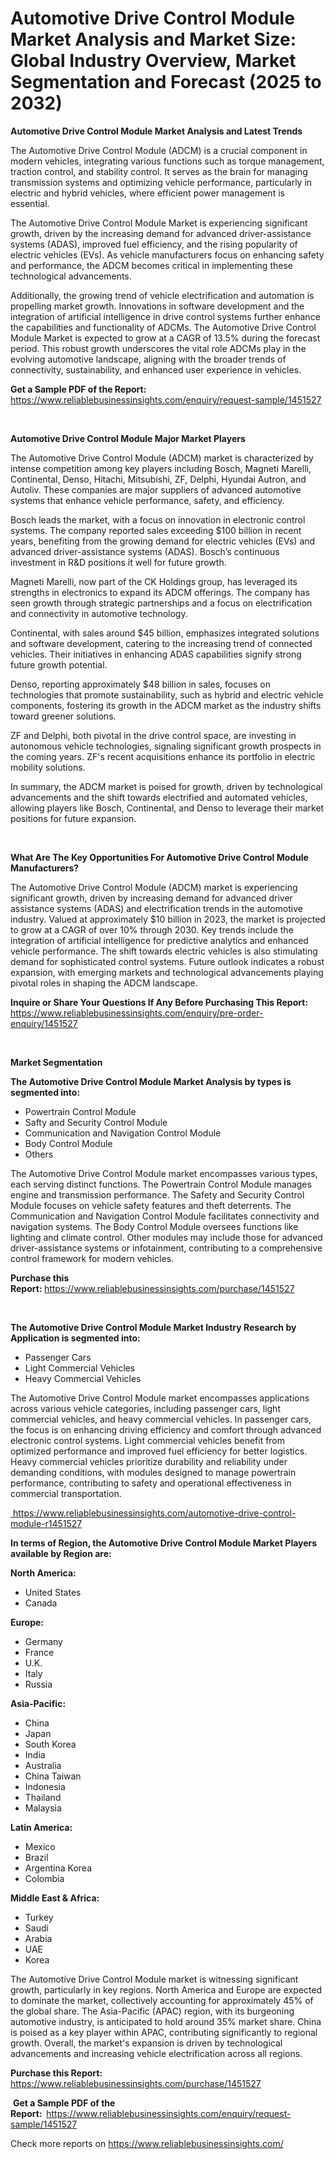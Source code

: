 <p><h1>Automotive Drive Control Module Market Analysis and Market Size: Global Industry Overview, Market Segmentation and Forecast (2025 to 2032)</h1></p><p><strong>Automotive Drive Control Module Market Analysis and Latest Trends</strong></p>
<p><p>The Automotive Drive Control Module (ADCM) is a crucial component in modern vehicles, integrating various functions such as torque management, traction control, and stability control. It serves as the brain for managing transmission systems and optimizing vehicle performance, particularly in electric and hybrid vehicles, where efficient power management is essential.</p><p>The Automotive Drive Control Module Market is experiencing significant growth, driven by the increasing demand for advanced driver-assistance systems (ADAS), improved fuel efficiency, and the rising popularity of electric vehicles (EVs). As vehicle manufacturers focus on enhancing safety and performance, the ADCM becomes critical in implementing these technological advancements. </p><p>Additionally, the growing trend of vehicle electrification and automation is propelling market growth. Innovations in software development and the integration of artificial intelligence in drive control systems further enhance the capabilities and functionality of ADCMs. The Automotive Drive Control Module Market is expected to grow at a CAGR of 13.5% during the forecast period. This robust growth underscores the vital role ADCMs play in the evolving automotive landscape, aligning with the broader trends of connectivity, sustainability, and enhanced user experience in vehicles.</p></p>
<p><strong>Get a Sample PDF of the Report:&nbsp;</strong> <a href="https://www.reliablebusinessinsights.com/enquiry/request-sample/1451527?utm_campaign=2459&utm_medium=2&utm_source=Github&utm_content=ia&utm_term=13022025&utm_id=automotive-drive-control-module">https://www.reliablebusinessinsights.com/enquiry/request-sample/1451527</a></p>
<p>&nbsp;</p>
<p><strong>Automotive Drive Control Module Major Market Players</strong></p>
<p><p>The Automotive Drive Control Module (ADCM) market is characterized by intense competition among key players including Bosch, Magneti Marelli, Continental, Denso, Hitachi, Mitsubishi, ZF, Delphi, Hyundai Autron, and Autoliv. These companies are major suppliers of advanced automotive systems that enhance vehicle performance, safety, and efficiency.</p><p>Bosch leads the market, with a focus on innovation in electronic control systems. The company reported sales exceeding $100 billion in recent years, benefiting from the growing demand for electric vehicles (EVs) and advanced driver-assistance systems (ADAS). Bosch’s continuous investment in R&D positions it well for future growth.</p><p>Magneti Marelli, now part of the CK Holdings group, has leveraged its strengths in electronics to expand its ADCM offerings. The company has seen growth through strategic partnerships and a focus on electrification and connectivity in automotive technology.</p><p>Continental, with sales around $45 billion, emphasizes integrated solutions and software development, catering to the increasing trend of connected vehicles. Their initiatives in enhancing ADAS capabilities signify strong future growth potential.</p><p>Denso, reporting approximately $48 billion in sales, focuses on technologies that promote sustainability, such as hybrid and electric vehicle components, fostering its growth in the ADCM market as the industry shifts toward greener solutions.</p><p>ZF and Delphi, both pivotal in the drive control space, are investing in autonomous vehicle technologies, signaling significant growth prospects in the coming years. ZF's recent acquisitions enhance its portfolio in electric mobility solutions.</p><p>In summary, the ADCM market is poised for growth, driven by technological advancements and the shift towards electrified and automated vehicles, allowing players like Bosch, Continental, and Denso to leverage their market positions for future expansion.</p></p>
<p>&nbsp;</p>
<p><strong>What Are The Key Opportunities For Automotive Drive Control Module Manufacturers?</strong></p>
<p><p>The Automotive Drive Control Module (ADCM) market is experiencing significant growth, driven by increasing demand for advanced driver assistance systems (ADAS) and electrification trends in the automotive industry. Valued at approximately $10 billion in 2023, the market is projected to grow at a CAGR of over 10% through 2030. Key trends include the integration of artificial intelligence for predictive analytics and enhanced vehicle performance. The shift towards electric vehicles is also stimulating demand for sophisticated control systems. Future outlook indicates a robust expansion, with emerging markets and technological advancements playing pivotal roles in shaping the ADCM landscape.</p></p>
<p><strong>Inquire or Share Your Questions If Any Before Purchasing This Report:</strong> <a href="https://www.reliablebusinessinsights.com/enquiry/pre-order-enquiry/1451527?utm_campaign=2459&utm_medium=2&utm_source=Github&utm_content=ia&utm_term=13022025&utm_id=automotive-drive-control-module">https://www.reliablebusinessinsights.com/enquiry/pre-order-enquiry/1451527</a></p>
<p>&nbsp;</p>
<p><strong>Market Segmentation</strong></p>
<p><strong>The Automotive Drive Control Module Market Analysis by types is segmented into:</strong></p>
<p><ul><li>Powertrain Control Module</li><li>Safty and Security Control Module</li><li>Communication and Navigation Control Module</li><li>Body Control Module</li><li>Others</li></ul></p>
<p><p>The Automotive Drive Control Module market encompasses various types, each serving distinct functions. The Powertrain Control Module manages engine and transmission performance. The Safety and Security Control Module focuses on vehicle safety features and theft deterrents. The Communication and Navigation Control Module facilitates connectivity and navigation systems. The Body Control Module oversees functions like lighting and climate control. Other modules may include those for advanced driver-assistance systems or infotainment, contributing to a comprehensive control framework for modern vehicles.</p></p>
<p><strong>Purchase this Report:&nbsp;</strong><a href="https://www.reliablebusinessinsights.com/purchase/1451527?utm_campaign=2459&utm_medium=2&utm_source=Github&utm_content=ia&utm_term=13022025&utm_id=automotive-drive-control-module">https://www.reliablebusinessinsights.com/purchase/1451527</a></p>
<p>&nbsp;</p>
<p><strong>The Automotive Drive Control Module Market Industry Research by Application is segmented into:</strong></p>
<p><ul><li>Passenger Cars</li><li>Light Commercial Vehicles</li><li>Heavy Commercial Vehicles</li></ul></p>
<p><p>The Automotive Drive Control Module market encompasses applications across various vehicle categories, including passenger cars, light commercial vehicles, and heavy commercial vehicles. In passenger cars, the focus is on enhancing driving efficiency and comfort through advanced electronic control systems. Light commercial vehicles benefit from optimized performance and improved fuel efficiency for better logistics. Heavy commercial vehicles prioritize durability and reliability under demanding conditions, with modules designed to manage powertrain performance, contributing to safety and operational effectiveness in commercial transportation.</p></p>
<p><a href="https://www.reliablebusinessinsights.com/automotive-drive-control-module-r1451527?utm_campaign=2459&utm_medium=2&utm_source=Github&utm_content=ia&utm_term=13022025&utm_id=automotive-drive-control-module">&nbsp;https://www.reliablebusinessinsights.com/automotive-drive-control-module-r1451527</a></p>
<p><strong>In terms of Region, the Automotive Drive Control Module Market Players available by Region are:</strong></p>
<p>
    <p> <strong> North America: </strong>
        <ul>
            <li>United States</li>
            <li>Canada</li>
        </ul>
        </p> 
    <p> <strong> Europe: </strong>
        <ul>
            <li>Germany</li>
            <li>France</li>
            <li>U.K.</li>
            <li>Italy</li>
            <li>Russia</li>
        </ul>
        </p> 
    <p> <strong> Asia-Pacific: </strong>
        <ul>
            <li>China</li>
            <li>Japan</li>
            <li>South Korea</li>
            <li>India</li>
            <li>Australia</li>
            <li>China Taiwan</li>
            <li>Indonesia</li>
            <li>Thailand</li>
            <li>Malaysia</li>
        </ul>
        </p> 
    <p> <strong> Latin America: </strong>
        <ul>
            <li>Mexico</li>
            <li>Brazil</li>
            <li>Argentina Korea</li>
            <li>Colombia</li>
        </ul>
        </p> 
    <p> <strong> Middle East & Africa: </strong>
        <ul>
            <li>Turkey</li>
            <li>Saudi</li>
            <li>Arabia</li>
            <li>UAE</li>
            <li>Korea</li>
        </ul>
    </p>
    </p>
<p><p>The Automotive Drive Control Module market is witnessing significant growth, particularly in key regions. North America and Europe are expected to dominate the market, collectively accounting for approximately 45% of the global share. The Asia-Pacific (APAC) region, with its burgeoning automotive industry, is anticipated to hold around 35% market share. China is poised as a key player within APAC, contributing significantly to regional growth. Overall, the market's expansion is driven by technological advancements and increasing vehicle electrification across all regions.</p></p>
<p><strong>Purchase this Report: </strong><a href="https://www.reliablebusinessinsights.com/purchase/1451527?utm_campaign=2459&utm_medium=2&utm_source=Github&utm_content=ia&utm_term=13022025&utm_id=automotive-drive-control-module">https://www.reliablebusinessinsights.com/purchase/1451527</a></p>
<p>&nbsp;<strong>Get a Sample PDF of the Report:&nbsp;&nbsp;</strong><a href="https://www.reliablebusinessinsights.com/enquiry/request-sample/1451527?utm_campaign=2459&utm_medium=2&utm_source=Github&utm_content=ia&utm_term=13022025&utm_id=automotive-drive-control-module">https://www.reliablebusinessinsights.com/enquiry/request-sample/1451527</a></p>
<p><strong></strong></p>
<p>Check more reports on <a href="https://www.reliablebusinessinsights.com/?utm_campaign=2459&utm_medium=2&utm_source=Github&utm_content=ia&utm_term=13022025&utm_id=automotive-drive-control-module">https://www.reliablebusinessinsights.com/</a></p>